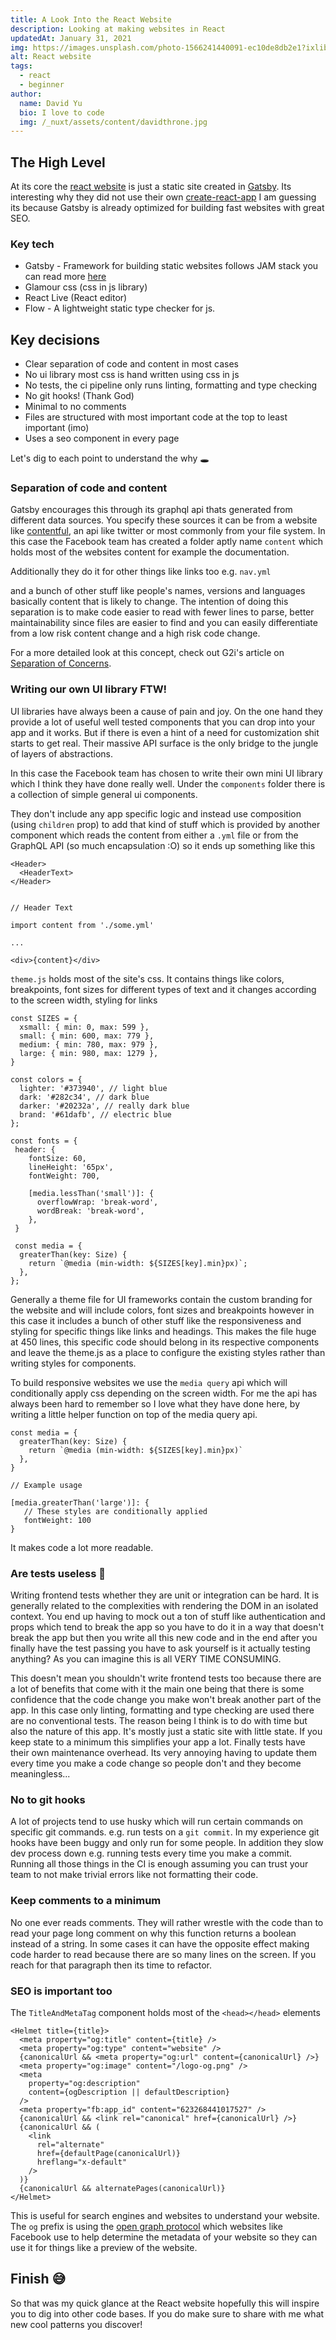 ```yaml
---
title: A Look Into the React Website
description: Looking at making websites in React
updatedAt: January 31, 2021
img: https://images.unsplash.com/photo-1566241440091-ec10de8db2e1?ixlib=rb-1.2.1&ixid=eyJhcHBfaWQiOjEyMDd9&auto=format&fit=crop&w=634&q=60
alt: React website
tags:
  - react
  - beginner
author:
  name: David Yu
  bio: I love to code
  img: /_nuxt/assets/content/davidthrone.jpg
---
```


## The High Level

At its core the [react website](https://reactjs.org) is just a static site created in [Gatsby](https://www.gatsbyjs.org/). Its interesting why they did not use their own [create-react-app](https://reactjs.org/docs/create-a-new-react-app.html) I am guessing its because Gatsby is already optimized for building fast websites with great SEO.

### Key tech

- Gatsby - Framework for building static websites follows JAM stack you can read more [here](https://www.notion.so/Weekly-Learnings-5th-September-2da07f8049fe4dfe8de3a57eccf84ad5)
- Glamour css (css in js library)
- React Live (React editor)
- Flow - A lightweight static type checker for js.

## Key decisions

- Clear separation of code and content in most cases
- No ui library most css is hand written using css in js
- No tests, the ci pipeline only runs linting, formatting and type checking
- No git hooks! (Thank God)
- Minimal to no comments
- Files are structured with most important code at the top to least important (imo)
- Uses a seo component in every page

Let's dig to each point to understand the why 🕳

### Separation of code and content

Gatsby encourages this through its graphql api thats generated from different data sources. You specify these sources it can be from a website like [contentful](https://www.contentful.com/), an api like twitter or most commonly from your file system. In this case the Facebook team has created a folder aptly name `content` which holds most of the websites content for example the documentation.
<nuxt-image file="docs-content.png" alt="documentation files" />

Additionally they do it for other things like links too e.g. `nav.yml`
<nuxt-image file="nav-yaml.png" alt="nav yaml file picture" />

and a bunch of other stuff like people's names, versions and languages basically content that is likely to change. The intention of doing this separation is to make code easier to read with fewer lines to parse, better maintainability since files are easier to find and you can easily differentiate from a low risk content change and a high risk code change.

For a more detailed look at this concept, check out G2i's article on [Separation of Concerns](https://www.g2i.co/blog/react-separation-of-concerns).

### Writing our own UI library FTW!

UI libraries have always been a cause of pain and joy. On the one hand they provide a lot of useful well tested components that you can drop into your app and it works. But if there is even a hint of a need for customization shit starts to get real. Their massive API surface is the only bridge to the jungle of layers of abstractions.

In this case the Facebook team has chosen to write their own mini UI library which I think they have done really well. Under the `components` folder there is a collection of simple general ui components.
<nuxt-image file="ui-component-list.png" alt="list of ui components" />

They don't include any app specific logic and instead use composition (using `children` prop) to add that kind of stuff which is provided by another component which reads the content from either a `.yml` file or from the GraphQL API (so much encapsulation :O) so it ends up something like this

```jsx[example.jsx]
<Header>
  <HeaderText>
</Header>


// Header Text

import content from './some.yml'

...

<div>{content}</div>
```

`theme.js` holds most of the site's css. It contains things like colors, breakpoints, font sizes for different types of text and it changes according to the screen width, styling for links

```js[theme.js]
const SIZES = {
  xsmall: { min: 0, max: 599 },
  small: { min: 600, max: 779 },
  medium: { min: 780, max: 979 },
  large: { min: 980, max: 1279 },
}

const colors = {
  lighter: '#373940', // light blue
  dark: '#282c34', // dark blue
  darker: '#20232a', // really dark blue
  brand: '#61dafb', // electric blue
};

const fonts = {
 header: {
    fontSize: 60,
    lineHeight: '65px',
    fontWeight: 700,

    [media.lessThan('small')]: {
      overflowWrap: 'break-word',
      wordBreak: 'break-word',
    },
 }

 const media = {
  greaterThan(key: Size) {
    return `@media (min-width: ${SIZES[key].min}px)`;
  },
};
```

Generally a theme file for UI frameworks contain the custom branding for the website and will include colors, font sizes and breakpoints however in this case it includes a bunch of other stuff like the responsiveness and styling for specific things like links and headings. This makes the file huge at 450 lines, this specific code should belong in its respective components and leave the theme.js as a place to configure the existing styles rather than writing styles for components.

To build responsive websites we use the `media query` api which will conditionally apply css depending on the screen width. For me the api has always been hard to remember so I love what they have done here, by writing a little helper function on top of the media query api.

```js[theme.js]
const media = {
  greaterThan(key: Size) {
    return `@media (min-width: ${SIZES[key].min}px)`
  },
}

// Example usage

[media.greaterThan('large')]: {
   // These styles are conditionally applied
   fontWeight: 100
}
```

It makes code a lot more readable.

### Are tests useless 🤔

Writing frontend tests whether they are unit or integration can be hard. It is generally related to the complexities with rendering the DOM in an isolated context. You end up having to mock out a ton of stuff like authentication and props which tend to break the app so you have to do it in a way that doesn't break the app but then you write all this new code and in the end after you finally have the test passing you have to ask yourself is it actually testing anything? As you can imagine this is all VERY TIME CONSUMING.

This doesn't mean you shouldn't write frontend tests too because there are a lot of benefits that come with it the main one being that there is some confidence that the code change you make won't break another part of the app. In this case only linting, formatting and type checking are used there are no conventional tests. The reason being I think is to do with time but also the nature of this app. It's mostly just a static site with little state. If you keep state to a minimum this simplifies your app a lot. Finally tests have their own maintenance overhead. Its very annoying having to update them every time you make a code change so people don't and they become meaningless...

### No to git hooks

A lot of projects tend to use husky which will run certain commands on specific git commands. e.g. run tests on a `git commit`. In my experience git hooks have been buggy and only run for some people. In addition they slow dev process down e.g. running tests every time you make a commit. Running all those things in the CI is enough assuming you can trust your team to not make trivial errors like not formatting their code.

### Keep comments to a minimum

No one ever reads comments. They will rather wrestle with the code than to read your page long comment on why this function returns a boolean instead of a string. In some cases it can have the opposite effect making code harder to read because there are so many lines on the screen. If you reach for that paragraph then its time to refactor.

### SEO is important too

The `TitleAndMetaTag` component holds most of the `<head></head>` elements

```jsx[TitleAndMetaTag.jsx]
<Helmet title={title}>
  <meta property="og:title" content={title} />
  <meta property="og:type" content="website" />
  {canonicalUrl && <meta property="og:url" content={canonicalUrl} />}
  <meta property="og:image" content="/logo-og.png" />
  <meta
    property="og:description"
    content={ogDescription || defaultDescription}
  />
  <meta property="fb:app_id" content="623268441017527" />
  {canonicalUrl && <link rel="canonical" href={canonicalUrl} />}
  {canonicalUrl && (
    <link
      rel="alternate"
      href={defaultPage(canonicalUrl)}
      hreflang="x-default"
    />
  )}
  {canonicalUrl && alternatePages(canonicalUrl)}
</Helmet>
```

This is useful for search engines and websites to understand your website. The `og` prefix is using the [open graph protocol](https://ogp.me/) which websites like Facebook use to help determine the metadata of your website so they can use it for things like a preview of the website.

## Finish 😅

So that was my quick glance at the React website hopefully this will inspire you to dig into other code bases. If you do make sure to share with me what new cool patterns you discover!
